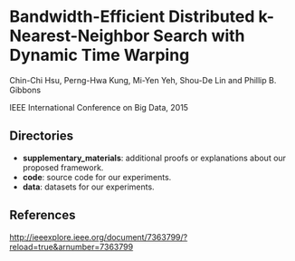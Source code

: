 # Bandwidth-Efficient Distributed k-Nearest-Neighbor Search with Dynamic Time Warping

Chin-Chi Hsu, Perng-Hwa Kung, Mi-Yen Yeh, Shou-De Lin and Phillip B. Gibbons

IEEE International Conference on Big Data, 2015

## Directories

* **supplementary_materials**: additional proofs or explanations about our proposed framework.
* **code**: source code for our experiments.
* **data**: datasets for our experiments.

## References

http://ieeexplore.ieee.org/document/7363799/?reload=true&arnumber=7363799
